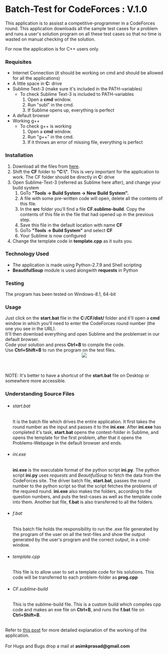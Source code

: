 <h1>Batch-Test for CodeForces : V.1.0</h1>

This application is to assisst a competitive-programmer in a CodeForces round. This application downloads all the sample test cases for a problem and runs a user&#39;s solution program on all these test cases so that no time is wasted on manual checking of the solution.

For now the application is for C++ users only.

<h3>Requisites</h3>
<ul>
<li>Internet Connection (it should be working on cmd and should be allowed for all the applications)</li>
<li>A little space in <b>C:</b> drive</li>
<li>Sublime Text-3 (make sure it&#39;s included in the PATH-variables)
	<ul>
	<li>To check Sublime Text-3 is included to PATH-variables
		<ol>
		<li>Open a <b>cmd</b> window.</li>
		<li>Run "subl" in the cmd.</li>
		<li>If Sublime opens up, everything is perfect</li>
		</ol>
	</li>
	</ul>
</li>
<li>A default browser</li>
<li>Working g++
	<ul>
	<li>To check g++ is working
		<ol>
		<li>Open a <b>cmd</b> window.</li>
		<li>Run "g++" in the cmd.</li>
		<li>If it throws an error of missing file, everything is perfect</li>
		</ol>
	</li>
	</ul>
</li>
</ul>

<h3>Installation</h3>
<ol>
<li>Download all the files from <a href="https://github.com/pakhandi/BatchTest_CodeForces">here</a>.</li>
<li>Shift the <b>CF</b> folder to <b>"C:\"</b>. This is very important for the application to work. The CF folder should be directly in <b>C:</b> drive</li>
<li>Open Sublime-Text-3 (referred as Sublime here after), and change your build system
	<ol>
	<li>GoTo <b>"Tools -> Build System -> New Build System".</b></li>
	<li>A file with some pre-written code will open, delete all the contents of this file.</li>
	<li>In the <b>src</b> folder you&#39;ll find a file <b>CF.sublime-build</b>. Copy the contents of this file in the file that had opened up in the previous step.</li>
	<li>Save this file in the default location with name <b>CF</b></li>
	<li>GoTo <b>"Tools -> Build System"</b> and select <b>CF</b> </li>
	<li>Your Sublime is now configured</li>
	</ol>
</li>
<li>Change the template code in <b>template.cpp</b> as it suits you.</li>
</ol>


<h3>Technology Used</h3>
<ul>
<li>The application is made using Python-2.7.9 and Shell scripting</li>
<li><b>BeautifulSoup</b> module is used alongwith <b>requests</b> in Python</li>
</ul>

<h3>Testing</h3>
The program has been tested on Windows-8.1, 64-bit

<h3>Usage</h3>
Just click on the <b>start.bat</b> file in the <b>C:/CF/dist/</b> folder and it&#39;ll open a <b>cmd</b> window in which you&#39;ll need to enter the CodeForces round number (the one you see in the URL).<br>
It'll then download everything and open Sublime and the problemset in our default browser.<br>
Code your solution and press <b>Ctrl+B</b> to compile the code.<br>
Use <b>Ctrl+Shift+B</b> to run the program on the test files.<br>
<center><img src="https://github.com/pakhandi/BatchTest_CodeForces/blob/master/src/CF.JPG?raw=true"></center>
<br><br>


NOTE:
It&#39;s better to have a shortcut of the <b>start.bat</b> file on Desktop or somewhere more accessible.


<h3>Understanding Source Files</h3>
<ul>
<li>
<h6>start.bat</h6>
It is the batch file which drives the entire application. It first takes the round number as the input and passes it to the <b>ini.exe</b>. After <b>ini.exe</b> has completed it&#39;s task, <b>start.bat</b> opens the contest-folder in Sublime, and opens the template for the first problem, after that it opens the Problems-Webpage in the default browser and ends.
</li>
<li>
<h6>ini.exe</h6>
<b>ini.exe</b> is the executable format of the python script <b>ini.py</b>. The python script <b>ini.py</b> uses <i>requests</i> and <i>BeautifulSoup</i> to fetch the data from the CodeForces site. The driver batch file, <b>start.bat</b>, passes the round number to the python script so that the script fetches the problems of the required round. <b>ini.exe</b> also makes the folders, according to the question numbers, and puts the test-cases as well as the template code into them. Another bat file, <b>f.bat</b> is also transferred to all the folders.
</li>
<li>
<h6>f.bat</h6>
This batch file holds the responsibility to run the .exe file generated by the program of the user on all the test-files and show the output generated by the user's program and the correct output, in a cmd-window.
</li>
<li>
<h6>template.cpp</h6>
This file is to allow user to set a template code for his solutions. This code will be transferred to each problem-folder as <b>prog.cpp</b>
</li>
<li>
<h6>CF.sublime-build</h6>
This is the sublime-build file. This is a custom build which compiles cpp code and makes an exe file on <b>Ctrl+B</b>, and runs the <b>f.bat</b> file on <b>Ctrl+Shift+B</b>.
</li>
</ul>
<br>
Refer to <a href="http://bugecode.com/post.php?pid=118" target="_blank">this post</a> for more detailed explanation of the working of the application.
<br>
<br>
For Hugs and Bugs drop a mail at <b>asimkprasad@gmail.com</b>
